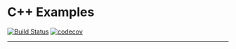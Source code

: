 # C++ Examples
[![Build Status](https://travis-ci.org/mrtkp9993/Cpp-Examples.svg?branch=master)](https://travis-ci.org/mrtkp9993/Cpp-Examples) 
[![codecov](https://codecov.io/gh/mrtkp9993/Cpp-Examples/branch/master/graph/badge.svg)](https://codecov.io/gh/mrtkp9993/Cpp-Examples)
***

